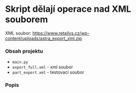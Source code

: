 # Skript dělají operace nad XML souborem

XML soubor: https://www.retailys.cz/wp-content/uploads/astra_export_xml.zip
### Obsah projektu
- `main.py`
- `export_full.xml` - xml soubor
- `part_export.xml` - testovací soubor

### Popis



